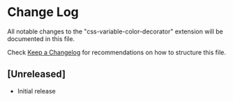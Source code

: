 # Change Log

All notable changes to the "css-variable-color-decorator" extension will be documented in this file.

Check [Keep a Changelog](http://keepachangelog.com/) for recommendations on how to structure this file.

## [Unreleased]

- Initial release